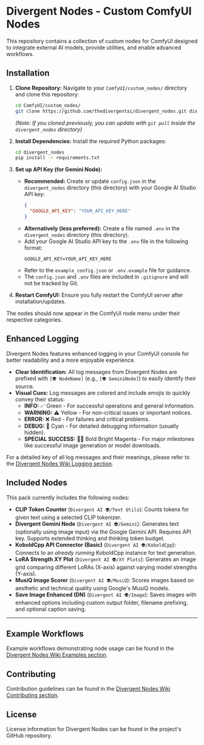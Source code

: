 # Divergent Nodes - Custom ComfyUI Nodes

This repository contains a collection of custom nodes for ComfyUI designed to integrate external AI models, provide utilities, and enable advanced workflows.

## Installation

1.  **Clone Repository:**
    Navigate to your `ComfyUI/custom_nodes/` directory and clone this repository:
    ```bash
    cd ComfyUI/custom_nodes/
    git clone https://github.com/thedivergentai/divergent_nodes.git divergent_nodes
    ```
    *(Note: If you cloned previously, you can update with `git pull` inside the `divergent_nodes` directory)*

2.  **Install Dependencies:**
    Install the required Python packages:
    ```bash
    cd divergent_nodes
    pip install -r requirements.txt
    ```

3.  **Set up API Key (for Gemini Node):**
    *   **Recommended:** Create or update `config.json` in the `divergent_nodes` directory (this directory) with your Google AI Studio API key:
        ```json
        {
          "GOOGLE_API_KEY": "YOUR_API_KEY_HERE"
        }
        ```
    *   **Alternatively (less preferred):** Create a file named `.env` in the `divergent_nodes` directory (this directory).
    *   Add your Google AI Studio API key to the `.env` file in the following format:
        ```
        GOOGLE_API_KEY=YOUR_API_KEY_HERE
        ```
    *   Refer to the `example_config.json` or `.env.example` file for guidance.
    *   The `config.json` and `.env` files are included in `.gitignore` and will not be tracked by Git.

4.  **Restart ComfyUI:**
    Ensure you fully restart the ComfyUI server after installation/updates.

The nodes should now appear in the ComfyUI node menu under their respective categories.

## Enhanced Logging

Divergent Nodes features enhanced logging in your ComfyUI console for better readability and a more enjoyable experience.

*   **Clear Identification:** All log messages from Divergent Nodes are prefixed with `[👽 NodeName]` (e.g., `[👽 GeminiNode]`) to easily identify their source.
*   **Visual Cues:** Log messages are colored and include emojis to quickly convey their status:
    *   **INFO:** ✅ Green - For successful operations and general information.
    *   **WARNING:** ⚠️ Yellow - For non-critical issues or important notices.
    *   **ERROR:** ❌ Red - For failures and critical problems.
    *   **DEBUG:** 🐛 Cyan - For detailed debugging information (usually hidden).
    *   **SPECIAL SUCCESS:** 🎉✨ Bold Bright Magenta - For major milestones like successful image generation or model downloads.

For a detailed key of all log messages and their meanings, please refer to the [Divergent Nodes Wiki Logging section](divergent_nodes.wiki/Logging.md).

## Included Nodes

This pack currently includes the following nodes:

*   **CLIP Token Counter** (`Divergent AI 👽/Text Utils`): Counts tokens for given text using a selected CLIP tokenizer.
*   **Divergent Gemini Node** (`Divergent AI 👽/Gemini`): Generates text (optionally using image input) via the Google Gemini API. Requires API key. Supports extended thinking and thinking token budget.
*   **KoboldCpp API Connector (Basic)** (`Divergent AI 👽/KoboldCpp`): Connects to an *already running* KoboldCpp instance for text generation.
*   **LoRA Strength XY Plot** (`Divergent AI 👽/XY Plots`): Generates an image grid comparing different LoRAs (X-axis) against varying model strengths (Y-axis).
*   **MusiQ Image Scorer** (`Divergent AI 👽/MusiQ`): Scores images based on aesthetic and technical quality using Google's MusiQ models.
*   **Save Image Enhanced (DN)** (`Divergent AI 👽/Image`): Saves images with enhanced options including custom output folder, filename prefixing, and optional caption saving.

---

## Example Workflows

Example workflows demonstrating node usage can be found in the [Divergent Nodes Wiki Examples section](divergent_nodes.wiki/Examples.md).

## Contributing

Contribution guidelines can be found in the [Divergent Nodes Wiki Contributing section](divergent_nodes.wiki/Contributing.md).

## License

License information for Divergent Nodes can be found in the project's GitHub repository.
